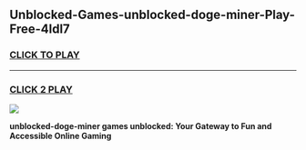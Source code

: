 
## Unblocked-Games-unblocked-doge-miner-Play-Free-4ldl7
<h3>
<a href="https://premium76.site?title=unblocked-doge-miner&ref=19M">CLICK TO PLAY</a></h3>
<hr>

<h3>
<a href="https://premium76.site?title=unblocked-doge-miner&ref=19M">CLICK 2 PLAY</a>
  
</h3>

<a href="https://premium76.site?title=unblocked-doge-miner&ref=19M"><img src="https://clearcache.store/games.png"></a>


**unblocked-doge-miner games unblocked: Your Gateway to Fun and Accessible Online Gaming**
